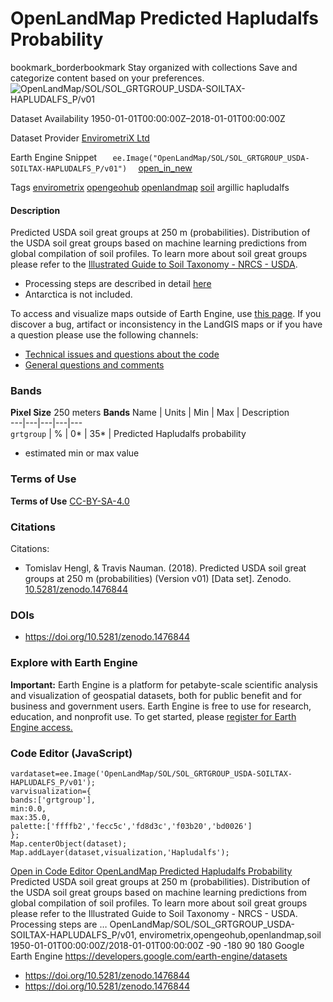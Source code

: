  
#  OpenLandMap Predicted Hapludalfs Probability 
bookmark_borderbookmark Stay organized with collections  Save and categorize content based on your preferences. 
![OpenLandMap/SOL/SOL_GRTGROUP_USDA-SOILTAX-HAPLUDALFS_P/v01](https://developers.google.com/earth-engine/datasets/images/OpenLandMap/OpenLandMap_SOL_SOL_GRTGROUP_USDA-SOILTAX-HAPLUDALFS_P_v01_sample.png) 

Dataset Availability
    1950-01-01T00:00:00Z–2018-01-01T00:00:00Z 

Dataset Provider
     [ EnvirometriX Ltd ](https://doi.org/10.5281/zenodo.1476844) 

Earth Engine Snippet
     `    ee.Image("OpenLandMap/SOL/SOL_GRTGROUP_USDA-SOILTAX-HAPLUDALFS_P/v01")   ` [ open_in_new ](https://code.earthengine.google.com/?scriptPath=Examples:Datasets/OpenLandMap/OpenLandMap_SOL_SOL_GRTGROUP_USDA-SOILTAX-HAPLUDALFS_P_v01) 

Tags
     [envirometrix](https://developers.google.com/earth-engine/datasets/tags/envirometrix) [opengeohub](https://developers.google.com/earth-engine/datasets/tags/opengeohub) [openlandmap](https://developers.google.com/earth-engine/datasets/tags/openlandmap) [soil](https://developers.google.com/earth-engine/datasets/tags/soil)
argillic
hapludalfs
#### Description
Predicted USDA soil great groups at 250 m (probabilities).
Distribution of the USDA soil great groups based on machine learning predictions from global compilation of soil profiles. To learn more about soil great groups please refer to the [Illustrated Guide to Soil Taxonomy - NRCS - USDA](https://www.nrcs.usda.gov/wps/PA_NRCSConsumption/download/?cid=stelprdb1247203.pdf).
  * Processing steps are described in detail [here](https://gitlab.com/openlandmap/global-layers/tree/master/soil)
  * Antarctica is not included.


To access and visualize maps outside of Earth Engine, use [this page](https://opengeohub.org/about-openlandmap).
If you discover a bug, artifact or inconsistency in the LandGIS maps or if you have a question please use the following channels:
  * [Technical issues and questions about the code](https://gitlab.com/openlandmap/global-layers/issues)
  * [General questions and comments](https://disqus.com/home/forums/landgis/)


### Bands
**Pixel Size** 250 meters 
**Bands**
Name | Units | Min | Max | Description  
---|---|---|---|---  
`grtgroup` | % |  0*  |  35*  | Predicted Hapludalfs probability  
* estimated min or max value 
### Terms of Use
**Terms of Use**
[CC-BY-SA-4.0](https://spdx.org/licenses/CC-BY-SA-4.0.html)
### Citations
Citations:
  * Tomislav Hengl, & Travis Nauman. (2018). Predicted USDA soil great groups at 250 m (probabilities) (Version v01) [Data set]. Zenodo. [10.5281/zenodo.1476844](https://doi.org/10.5281/zenodo.1476844)


### DOIs
  * [ https://doi.org/10.5281/zenodo.1476844 ](https://doi.org/10.5281/zenodo.1476844)


### Explore with Earth Engine
**Important:** Earth Engine is a platform for petabyte-scale scientific analysis and visualization of geospatial datasets, both for public benefit and for business and government users. Earth Engine is free to use for research, education, and nonprofit use. To get started, please [register for Earth Engine access.](https://console.cloud.google.com/earth-engine)
### Code Editor (JavaScript)
```
vardataset=ee.Image('OpenLandMap/SOL/SOL_GRTGROUP_USDA-SOILTAX-HAPLUDALFS_P/v01');
varvisualization={
bands:['grtgroup'],
min:0.0,
max:35.0,
palette:['ffffb2','fecc5c','fd8d3c','f03b20','bd0026']
};
Map.centerObject(dataset);
Map.addLayer(dataset,visualization,'Hapludalfs');
```
[ Open in Code Editor ](https://code.earthengine.google.com/?scriptPath=Examples:Datasets/OpenLandMap/OpenLandMap_SOL_SOL_GRTGROUP_USDA-SOILTAX-HAPLUDALFS_P_v01)
[ OpenLandMap Predicted Hapludalfs Probability ](https://developers.google.com/earth-engine/datasets/catalog/OpenLandMap_SOL_SOL_GRTGROUP_USDA-SOILTAX-HAPLUDALFS_P_v01)
Predicted USDA soil great groups at 250 m (probabilities). Distribution of the USDA soil great groups based on machine learning predictions from global compilation of soil profiles. To learn more about soil great groups please refer to the Illustrated Guide to Soil Taxonomy - NRCS - USDA. Processing steps are …
OpenLandMap/SOL/SOL_GRTGROUP_USDA-SOILTAX-HAPLUDALFS_P/v01, envirometrix,opengeohub,openlandmap,soil 
1950-01-01T00:00:00Z/2018-01-01T00:00:00Z
-90 -180 90 180 
Google Earth Engine
https://developers.google.com/earth-engine/datasets
  * [ https://doi.org/10.5281/zenodo.1476844 ](https://doi.org/https://doi.org/10.5281/zenodo.1476844)
  * [ https://doi.org/10.5281/zenodo.1476844 ](https://doi.org/https://developers.google.com/earth-engine/datasets/catalog/OpenLandMap_SOL_SOL_GRTGROUP_USDA-SOILTAX-HAPLUDALFS_P_v01)



